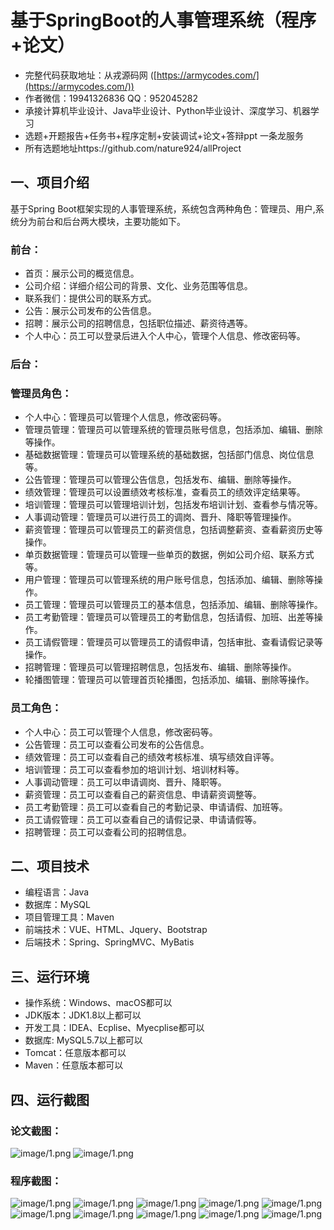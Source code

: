 基于SpringBoot的人事管理系统（程序+论文）
=
- 完整代码获取地址：从戎源码网 ([https://armycodes.com/](https://armycodes.com/))
- 作者微信：19941326836  QQ：952045282 
- 承接计算机毕业设计、Java毕业设计、Python毕业设计、深度学习、机器学习
- 选题+开题报告+任务书+程序定制+安装调试+论文+答辩ppt 一条龙服务
- 所有选题地址https://github.com/nature924/allProject

一、项目介绍
---
基于Spring Boot框架实现的人事管理系统，系统包含两种角色：管理员、用户,系统分为前台和后台两大模块，主要功能如下。

### 前台：
- 首页：展示公司的概览信息。
- 公司介绍：详细介绍公司的背景、文化、业务范围等信息。
- 联系我们：提供公司的联系方式。
- 公告：展示公司发布的公告信息。
- 招聘：展示公司的招聘信息，包括职位描述、薪资待遇等。
- 个人中心：员工可以登录后进入个人中心，管理个人信息、修改密码等。

### 后台：
### 管理员角色：
- 个人中心：管理员可以管理个人信息，修改密码等。
- 管理员管理：管理员可以管理系统的管理员账号信息，包括添加、编辑、删除等操作。
- 基础数据管理：管理员可以管理系统的基础数据，包括部门信息、岗位信息等。
- 公告管理：管理员可以管理公告信息，包括发布、编辑、删除等操作。
- 绩效管理：管理员可以设置绩效考核标准，查看员工的绩效评定结果等。
- 培训管理：管理员可以管理培训计划，包括发布培训计划、查看参与情况等。
- 人事调动管理：管理员可以进行员工的调岗、晋升、降职等管理操作。
- 薪资管理：管理员可以管理员工的薪资信息，包括调整薪资、查看薪资历史等操作。
- 单页数据管理：管理员可以管理一些单页的数据，例如公司介绍、联系方式等。
- 用户管理：管理员可以管理系统的用户账号信息，包括添加、编辑、删除等操作。
- 员工管理：管理员可以管理员工的基本信息，包括添加、编辑、删除等操作。
- 员工考勤管理：管理员可以管理员工的考勤信息，包括请假、加班、出差等操作。
- 员工请假管理：管理员可以管理员工的请假申请，包括审批、查看请假记录等操作。
- 招聘管理：管理员可以管理招聘信息，包括发布、编辑、删除等操作。
- 轮播图管理：管理员可以管理首页轮播图，包括添加、编辑、删除等操作。

### 员工角色：
- 个人中心：员工可以管理个人信息，修改密码等。
- 公告管理：员工可以查看公司发布的公告信息。
- 绩效管理：员工可以查看自己的绩效考核标准、填写绩效自评等。
- 培训管理：员工可以查看参加的培训计划、培训材料等。
- 人事调动管理：员工可以申请调岗、晋升、降职等。
- 薪资管理：员工可以查看自己的薪资信息、申请薪资调整等。
- 员工考勤管理：员工可以查看自己的考勤记录、申请请假、加班等。
- 员工请假管理：员工可以查看自己的请假记录、申请请假等。
- 招聘管理：员工可以查看公司的招聘信息。




二、项目技术
---
- 编程语言：Java
- 数据库：MySQL
- 项目管理工具：Maven
- 前端技术：VUE、HTML、Jquery、Bootstrap
- 后端技术：Spring、SpringMVC、MyBatis

三、运行环境
---
- 操作系统：Windows、macOS都可以
- JDK版本：JDK1.8以上都可以
- 开发工具：IDEA、Ecplise、Myecplise都可以
- 数据库: MySQL5.7以上都可以
- Tomcat：任意版本都可以
- Maven：任意版本都可以

四、运行截图
---
### 论文截图：
![image/1.png](limage/1.png)
![image/1.png](limage/2.png)

### 程序截图：
![image/1.png](image/1.png)
![image/1.png](image/2.png)
![image/1.png](image/3.png)
![image/1.png](image/4.png)
![image/1.png](image/5.png)
![image/1.png](image/6.png)
![image/1.png](image/7.png)
![image/1.png](image/8.png)
![image/1.png](image/9.png)
![image/1.png](image/10.png)

